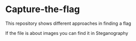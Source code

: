 # Capture-the-flag
This repository shows different approaches in finding a flag 

If the file is about images you can find it in Steganography
